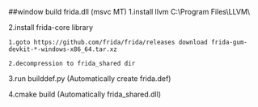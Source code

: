 ##window build frida.dll (msvc MT)
1.install llvm C:\\Program Files\\LLVM\\

2.install frida-core library

    1.goto https://github.com/frida/frida/releases download frida-gum-devkit-*-windows-x86_64.tar.xz

    2.decompression to frida_shared dir

3.run builddef.py (Automatically create frida.def)

4.cmake build (Automatically frida_shared.dll)